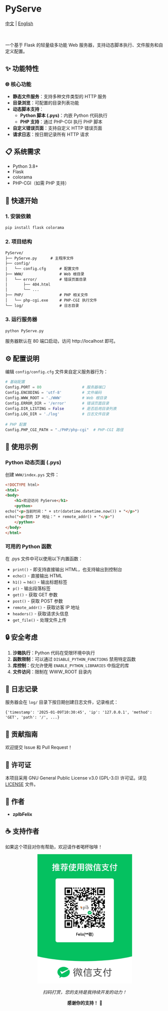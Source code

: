 # PyServe

<div align="left">
  <a href="README_ZH.md">中文</a> | <a href="README.md">English</a>
</div>
</br>
</br>


一个基于 Flask 的轻量级多功能 Web 服务器，支持动态脚本执行、文件服务和自定义配置。

## ✨ 功能特性

### 🌐 核心功能
- **静态文件服务**：支持多种文件类型的 HTTP 服务
- **目录浏览**：可配置的目录列表功能
- **动态脚本支持**：
  - **Python 脚本 (.pys)**：内嵌 Python 代码执行
  - **PHP 支持**：通过 PHP-CGI 执行 PHP 脚本
- **自定义错误页面**：支持自定义 HTTP 错误页面
- **请求日志**：按日期记录所有 HTTP 请求

## 📋 系统需求

- Python 3.8+
- Flask
- colorama
- PHP-CGI（如需 PHP 支持）

## 🚀 快速开始

### 1. 安装依赖

```bash
pip install flask colorama
```

### 2. 项目结构

```
PyServe/
├── PyServe.py      # 主程序文件
├── config/
│   └── config.cfg      # 配置文件
├── WWW/                # Web 根目录
│   └── error/          # 错误页面目录
│       ├── 404.html
│       └── ...
├── PHP/                # PHP 相关文件
│   └── php-cgi.exe     # PHP-CGI 执行文件
└── log/                # 日志目录
```

### 3. 运行服务器

```bash
python PyServe.py
```

服务器默认在 80 端口启动，访问 http://localhost 即可。

## ⚙️ 配置说明

编辑 `config/config.cfg` 文件来自定义服务器行为：

```python
# 基础配置
Config.PORT = 80                  # 服务器端口
Config.ENCODING = 'utf-8'         # 文件编码
Config.WWW_ROOT = './WWW'         # Web 根目录
Config.ERROR_DIR = '/error'       # 错误页面目录
Config.DIR_LISTING = False        # 是否启用目录列表
Config.LOG_DIR = './log'          # 日志文件目录

# PHP 配置
Config.PHP_CGI_PATH = "./PHP/php-cgi"  # PHP-CGI 路径
```

## 🎯 使用示例

### Python 动态页面 (.pys)

创建 `WWW/index.pys` 文件：

```html
<!DOCTYPE html>
<html>
<body>
    <h1>欢迎访问 PyServe</h1>
    <python>
echo("<p>当前时间：" + str(datetime.datetime.now()) + "</p>")
echo("<p>您的 IP 地址：" + remote_addr() + "</p>")
    </python>
</body>
</html>
```

### 可用的 Python 函数

在 .pys 文件中可以使用以下内置函数：

- `print()` - 即支持直接输出 HTML，也支持输出到控制台
- `echo()` - 直接输出 HTML
- `h1()` ~ `h6()` - 输出标题标签
- `p()` - 输出段落标签
- `get()` - 获取 GET 参数
- `post()` - 获取 POST 参数
- `remote_addr()` - 获取访客 IP 地址
- `headers()` - 获取请求头信息
- `get_file()` - 处理文件上传

## 🔒 安全考虑

1. **沙箱执行**：Python 代码在受限环境中执行
2. **函数限制**：可以通过 `DISABLE_PYTHON_FUNCTIONS` 禁用特定函数
3. **库控制**：仅允许使用 `ENABLE_PYTHON_LIBRARIES` 中指定的库
4. **文件访问**：限制在 WWW_ROOT 目录内

## 📝 日志记录

服务器会在 `log/` 目录下按日期创建日志文件，记录格式：

```
{'timestamp': '2025-01-09T10:30:45', 'ip': '127.0.0.1', 'method': 'GET', 'path': '/', ...}
```

## 🤝 贡献指南

欢迎提交 Issue 和 Pull Request！

## 📄 许可证

本项目采用 GNU General Public License v3.0 (GPL-3.0) 许可证。详见 [LICENSE](LICENSE) 文件。

## 👤 作者

- **zplbFelix**

## ☕ 支持作者

如果这个项目对你有帮助，欢迎请作者喝杯咖啡！

<p align="center">
  <img src="pay.jpg" alt="打赏二维码" width="300">
</p>

<p align="center">
  <i>扫码打赏，您的支持是我持续开发的动力！</i>
</p>

<p align="center">
  <strong>感谢你的支持！</strong> 🙏
</p>
